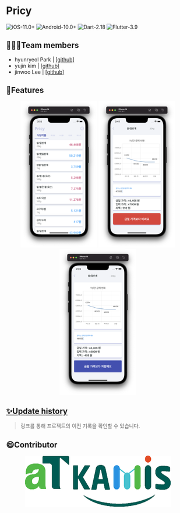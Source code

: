 # Pricy
![iOS-11.0+](https://img.shields.io/badge/iOS-11.0+-lightgray.svg?style=flat-square&logo=apple)
![Android-10.0+](https://img.shields.io/badge/Android-10.0+-green.svg?style=flat-square&logo=android)
![Dart-2.18](https://img.shields.io/badge/Dart-2.18-blue.svg?style=flat-square&logo=dart)
![Flutter-3.9](https://img.shields.io/badge/Flutter-3.9-blue.svg?style=flat-square&logo=flutter)

## 🧑🏻‍💻Team members
- hyunryeol Park | [[github]](https://github.com/devpark435)
- yujin kim | [[github]](https://github.com/yujinkim1)
- jinwoo Lee | [[github]](https://github.com/yeeZinu)

## 📱Features
<p align="center">
<img src="./readmes/home_screen.png" height="400px" width="210px">
<img src="./readmes/detail_screen_1.png" height="400px" width="210px">
<img src="./readmes/detail_screen_2.png" height="400px" width="210px">
</p>

## [✨Update history](.github/HISTORY.md)
> 링크를 통해 프로젝트의 이전 기록을 확인할 수 있습니다.

## 😄Contributor
<p align="center">
    <a href="https://www.kamis.or.kr/customer/main/main.do">
        <img src="./readmes/kamis.png" height="140px" width="400px">
    </a>
</p>